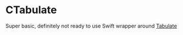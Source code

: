 # CTabulate

Super basic, definitely not ready to use Swift wrapper around [Tabulate](https://github.com/p-ranav/tabulate) 
